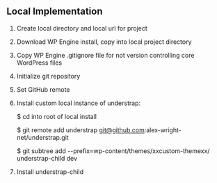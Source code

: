 ## Local Implementation

1) Create local directory and local url for project

2) Download WP Engine install, copy into local project directory

3) Copy WP Engine .gitignore file for not version controlling core WordPress files

4) Initialize git repository

5) Set GitHub remote

6) Install custom local instance of understrap:

	$ cd into root of local install

	$ git remote add understrap git@github.com:alex-wright-net/understrap.git

	$ git subtree add --prefix=wp-content/themes/xxcustom-themexx/ understrap-child dev

7) Install understrap-child